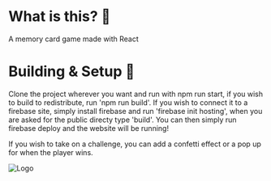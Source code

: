 # What is this? 🤔
A memory card game made with React

# Building & Setup 🔨
Clone the project wherever you want and run with npm run start, if you wish to build to redistribute, run 'npm run build'.
If you wish to connect it to a firebase site, simply install firebase and run 'firebase init hosting', when you are asked for the public directy type 'build'.
You can then simply run firebase deploy and the website will be running!

If you wish to take on a challenge, you can add a confetti effect or a pop up for when the player wins.

![Logo](https://i.imgur.com/eS56n3H.png)
